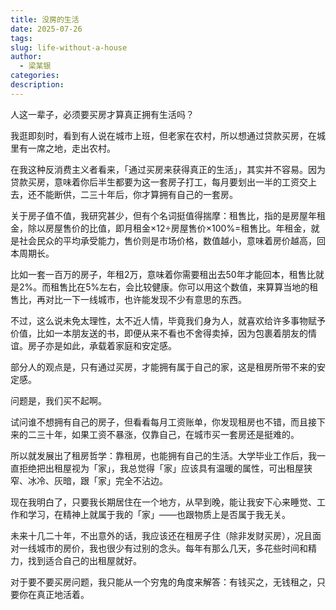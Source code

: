 ```yaml
---
title: 没房的生活
date: 2025-07-26
tags: 
slug: life-without-a-house
author:
  - 梁某银
categories: 
description:
---
```

人这一辈子，必须要买房才算真正拥有生活吗？

我逛即刻时，看到有人说在城市上班，但老家在农村，所以想通过贷款买房，在城里有一席之地，走出农村。

在我这种反消费主义者看来，「通过买房来获得真正的生活」，其实并不容易。因为贷款买房，意味着你后半生都要为这一套房子打工，每月要划出一半的工资交上去，还不能断供，二三十年后，你才算拥有自己的一套房。

关于房子值不值，我研究甚少，但有个名词挺值得揣摩：租售比，指的是房屋年租金，除以房屋售价的比值，即月租金×12÷房屋售价×100%=租售比。年租金，就是社会民众的平均承受能力，售价则是市场价格，数值越小，意味着房价越高，回本周期长。

比如一套一百万的房子，年租2万，意味着你需要租出去50年才能回本，租售比就是2%。而租售比在5%左右，会比较健康。你可以用这个数值，来算算当地的租售比，再对比一下一线城市，也许能发现不少有意思的东西。

不过，这么说未免太理性，太不近人情，毕竟我们身为人，就喜欢给许多事物赋予价值，比如一本朋友送的书，即便从来不看也不舍得卖掉，因为包裹着朋友的情谊。房子亦是如此，承载着家庭和安定感。

部分人的观点是，只有通过买房，才能拥有属于自己的家，这是租房所带不来的安定感。

问题是，我们买不起啊。

试问谁不想拥有自己的房子，但看看每月工资账单，你发现租房也不错，而且接下来的二三十年，如果工资不暴涨，仅靠自己，在城市买一套房还是挺难的。

所以就发展出了租房哲学：靠租房，也能拥有自己的生活。大学毕业工作后，我一直拒绝把出租屋视为「家」，我总觉得「家」应该具有温暖的属性，可出租屋狭窄、冰冷、灰暗，跟「家」完全不沾边。

现在我明白了，只要我长期居住在一个地方，从早到晚，能让我安下心来睡觉、工作和学习，在精神上就属于我的「家」——也跟物质上是否属于我无关。

未来十几二十年，不出意外的话，我应该还在租房子住（除非发财买房），况且面对一线城市的房价，我也很少有过别的念头。每年有那么几天，多花些时间和精力，找到适合自己的出租屋就好。

对于要不要买房问题，我只能从一个穷鬼的角度来解答：有钱买之，无钱租之，只要你在真正地活着。